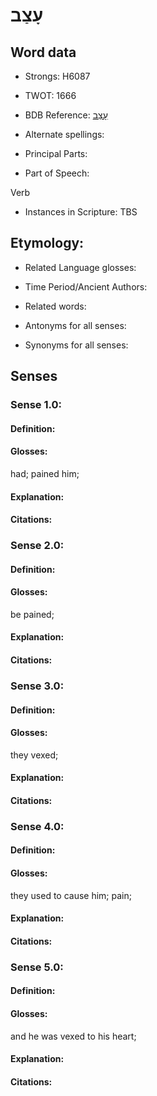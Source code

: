 # עָצַב

<!-- Status: S2="NeedsEdits" -->
<!-- Lexica used for edits:   -->

## Word data

* Strongs: H6087

* TWOT: 1666

* BDB Reference: [עָצַב](rc://en/bdb/dict/p.ei.aa)

* Alternate spellings:

* Principal Parts:

* Part of Speech:

Verb

* Instances in Scripture: TBS

## Etymology:

* Related Language glosses:

* Time Period/Ancient Authors:

* Related words:

* Antonyms for all senses:

* Synonyms for all senses:

## Senses

### Sense 1.0:

#### Definition:

#### Glosses:

had; pained him; 

#### Explanation:

#### Citations:



### Sense 2.0:

#### Definition:

#### Glosses:

be pained; 

#### Explanation:

#### Citations:



### Sense 3.0:

#### Definition:

#### Glosses:

they vexed; 

#### Explanation:

#### Citations:



### Sense 4.0:

#### Definition:

#### Glosses:

they used to cause him; pain; 

#### Explanation:

#### Citations:



### Sense 5.0:

#### Definition:

#### Glosses:

and he was vexed to his heart; 

#### Explanation:

#### Citations:



